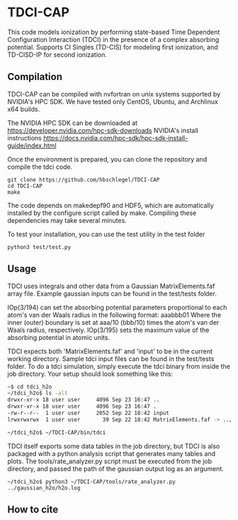 # TDCI-CAP

This code models ionization by performing state-based Time Dependent Configuration Interaction (TDCI) in the presence of a complex absorbing potential. Supports CI Singles (TD-CIS) for modeling first ionization, and TD-CISD-IP for second ionization.

## Compilation

TDCI-CAP can be compiled with nvfortran on unix systems supported by NVIDIA's HPC SDK. We have tested only CentOS, Ubuntu, and Archlinux x64 builds.

The NVIDIA HPC SDK can be downloaded at https://developer.nvidia.com/hpc-sdk-downloads
NVIDIA's install instructions https://docs.nvidia.com/hpc-sdk/hpc-sdk-install-guide/index.html

Once the environment is prepared, you can clone the repository and compile the tdci code.
```
git clone https://github.com/hbschlegel/TDCI-CAP
cd TDCI-CAP
make
```

The code depends on makedepf90 and HDF5, which are automatically installed by the configure script called by make. Compiling these dependencies may take several minutes.

To test your installation, you can use the test utility in the test folder
```
python3 test/test.py 
```

## Usage

TDCI uses integrals and other data from a Gaussian MatrixElements.faf array file. Example gaussian inputs can be found in the test/tests folder.

IOp(3/194) can set the absorbing potential parameters proportional to each atom's van der Waals radius in the following format:
aaabbb01
Where the inner (outer) boundary is set at aaa/10 (bbb/10) times the atom's van der Waals radius, respectively.
IOp(3/195) sets the maximum value of the absorbing potential in atomic units.

TDCI expects both 'MatrixElements.faf' and 'input' to be in the current working directory. Sample tdci input files can be found in the test/tests folder. To do a tdci simulation, simply execute the tdci binary from inside the job directory. Your setup should look something like this:

```bash
~$ cd tdci_h2o
~/tdci_h2o$ ls -alt
drwxr-xr-x 18 user user     4096 Sep 23 16:47 ..
drwxr-xr-x 18 user user     4096 Sep 23 16:47 .
-rw-r--r--  1 user user     2052 Sep 22 18:42 input
lrwxrwxrwx  1 user user       39 Sep 22 18:42 MatrixElements.faf -> ../gaussian_h2o/MatrixElements.faf

~/tdci_h2o$ ~/TDCI-CAP/bin/tdci

```

TDCI itself exports some data tables in the job directory, but TDCI is also packaged with a python analysis script that generates many tables and plots. The tools/rate\_analyzer.py script must be executed from the job directory, and passed the path of the gaussian output log as an argument.
```
~/tdci_h2o$ python3 ~/TDCI-CAP/tools/rate_analyzer.py ../gaussian_h2o/h2o.log
```


## How to cite








